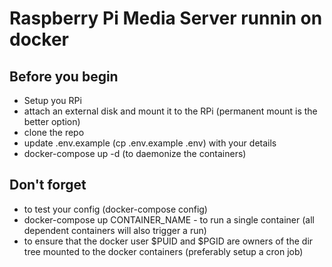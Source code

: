# Raspberry Pi Media Server runnin on docker

## Before you begin
* Setup you RPi
* attach an external disk and mount it to the RPi (permanent mount is the better option)
* clone the repo
* update .env.example (cp .env.example .env) with your details
* docker-compose up -d (to daemonize the containers)

## Don't forget
* to test your config (docker-compose config)
* docker-compose up CONTAINER_NAME - to run a single container (all dependent containers will also trigger a run)
* to ensure that the docker user $PUID and $PGID are owners of the dir tree mounted to the docker containers (preferably setup a cron job)
